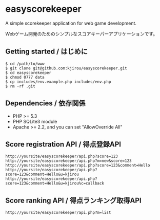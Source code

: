 easyscorekeeper
===============

A simple scorekeeper application for web game development.

Webゲーム開発のためのシンプルなスコアキーパーアプリケーションです。


## Getting started / はじめに
```
$ cd /path/to/www
$ git clone git@github.com:kjirou/easyscorekeeper.git
$ cd easyscorekeeper
$ chmod 0777 data
$ cp includes/env.example.php includes/env.php
$ rm -rf .git
```


## Dependencies / 依存関係
- PHP >= 5.3
- PHP SQLite3 module
- Apache >= 2.2, and you can set "AllowOverride All"


## Score registration API / 得点登録API
```
http://yoursite/easyscorekeeper/api.php?score=123
http://yoursite/easyscorekeeper/api.php?m=new&score=123
http://yoursite/easyscorekeeper/api.php?score=123&comment=Hello
http://yoursite/easyscorekeeper/api.php?score=123&comment=Hello&u=kjirou
http://yoursite/easyscorekeeper/api.php?score=123&comment=Hello&u=kjirou%c=callback
```


## Score ranking API / 得点ランキング取得API
```
http://yoursite/easyscorekeeper/api.php?m=list
```
